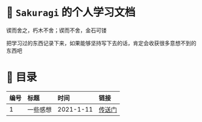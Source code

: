 # 🏀 `Sakuragi` 的个人学习文档

锲而舍之，朽木不舍；锲而不舍，金石可镂

把学习过的东西记录下来，如果能够坚持写下去的话，肯定会收获很多意想不到的东西吧

# 🏀 目录
| 编号 | 标题 | 时间 | 链接 |
| :- | :- | :- | :- |
| 1 | 一些感想 | 2021-1-11 | [传送门](./post/key/1.md) |



